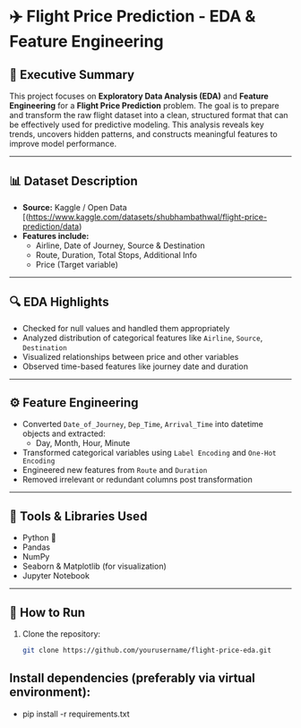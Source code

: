 # ✈️ Flight Price Prediction - EDA & Feature Engineering

## 📌 Executive Summary

This project focuses on **Exploratory Data Analysis (EDA)** and **Feature Engineering** for a **Flight Price Prediction** problem. The goal is to prepare and transform the raw flight dataset into a clean, structured format that can be effectively used for predictive modeling. This analysis reveals key trends, uncovers hidden patterns, and constructs meaningful features to improve model performance.

---

## 📊 Dataset Description

- **Source:** Kaggle / Open Data [(https://www.kaggle.com/datasets/shubhambathwal/flight-price-prediction/data)
- **Features include:**
  - Airline, Date of Journey, Source & Destination
  - Route, Duration, Total Stops, Additional Info
  - Price (Target variable)

---

## 🔍 EDA Highlights

- Checked for null values and handled them appropriately
- Analyzed distribution of categorical features like `Airline`, `Source`, `Destination`
- Visualized relationships between price and other variables
- Observed time-based features like journey date and duration

---

## ⚙️ Feature Engineering

- Converted `Date_of_Journey`, `Dep_Time`, `Arrival_Time` into datetime objects and extracted:
  - Day, Month, Hour, Minute
- Transformed categorical variables using `Label Encoding` and `One-Hot Encoding`
- Engineered new features from `Route` and `Duration`
- Removed irrelevant or redundant columns post transformation

---

## 🧰 Tools & Libraries Used

- Python 🐍
- Pandas
- NumPy
- Seaborn & Matplotlib (for visualization)
- Jupyter Notebook

---

## 🚀 How to Run

1. Clone the repository:
   ```bash
   git clone https://github.com/yourusername/flight-price-eda.git

## Install dependencies (preferably via virtual environment):
- pip install -r requirements.txt

